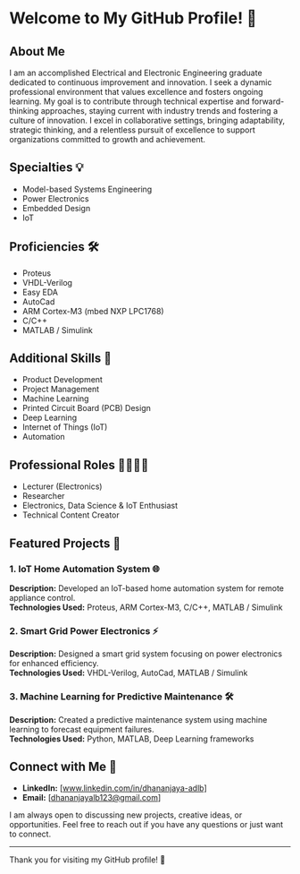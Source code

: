 # Welcome to My GitHub Profile! 👋

## About Me

I am an accomplished Electrical and Electronic Engineering graduate dedicated to continuous improvement and innovation. I seek a dynamic professional environment that values excellence and fosters ongoing learning. My goal is to contribute through technical expertise and forward-thinking approaches, staying current with industry trends and fostering a culture of innovation. I excel in collaborative settings, bringing adaptability, strategic thinking, and a relentless pursuit of excellence to support organizations committed to growth and achievement.

## Specialties 💡

- Model-based Systems Engineering
- Power Electronics
- Embedded Design
- IoT

## Proficiencies 🛠️

- Proteus
- VHDL-Verilog
- Easy EDA
- AutoCad
- ARM Cortex-M3 (mbed NXP LPC1768)
- C/C++
- MATLAB / Simulink

## Additional Skills 🌟

- Product Development
- Project Management
- Machine Learning
- Printed Circuit Board (PCB) Design
- Deep Learning
- Internet of Things (IoT)
- Automation

## Professional Roles 👨‍🏫👨‍💻

- Lecturer (Electronics)
- Researcher
- Electronics, Data Science & IoT Enthusiast
- Technical Content Creator

## Featured Projects 🚀

### 1. IoT Home Automation System 🌐
**Description:** Developed an IoT-based home automation system for remote appliance control.  
**Technologies Used:** Proteus, ARM Cortex-M3, C/C++, MATLAB / Simulink

### 2. Smart Grid Power Electronics ⚡
**Description:** Designed a smart grid system focusing on power electronics for enhanced efficiency.  
**Technologies Used:** VHDL-Verilog, AutoCad, MATLAB / Simulink

### 3. Machine Learning for Predictive Maintenance 🛠️
**Description:** Created a predictive maintenance system using machine learning to forecast equipment failures.  
**Technologies Used:** Python, MATLAB, Deep Learning frameworks

## Connect with Me 🔗

- **LinkedIn:** [www.linkedin.com/in/dhananjaya-adlb]
- **Email:** [dhananjayalb123@gmail.com]

I am always open to discussing new projects, creative ideas, or opportunities. Feel free to reach out if you have any questions or just want to connect.

---

Thank you for visiting my GitHub profile! 🙏
